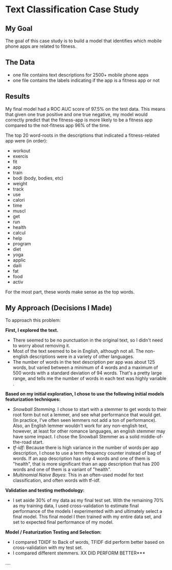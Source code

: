 # Text Classification Case Study


## My Goal

The goal of this case study is to build a model that identifies which mobile phone apps are related to fitness.

## The Data

* one file contains text descriptions for 2500+ mobile phone apps
* one file contains the labels indicating if the app is a fitness app or not

## Results

My final model had a ROC AUC score of 97.5% on the test data. This means that given one true positive and one true negative, my model would correctly predict that the fitness-app is more likely to be a fitness app compared to the not-fitness app 96% of the time.

The top 20 word-roots in the descriptions that indicated a fitness-related app were (in order):

 - workout
 - exercis
 - fit
 - app
 - train
 - bodi (body, bodies, etc)
 - weight
 - track
 - use
 - calori
 - time
 - muscl
 - get
 - run
 - health
 - calcul
 - help
 - program
 - diet
 - yoga
 - applic
 - daili
 - fat
 - food
 - activ

 For the most part, these words make sense as the top words.



## My Approach (Decisions I Made)


To approach this problem:

**First, I explored the text.**
 - There seemed to be no punctuation in the original text, so I didn't need to worry about removing it.
 - Most of the text seemed to be in English, although not all. The non-english descriptions were in a variety of other languages.
 - The number of words in the text description per app was about 125 words, but varied between a minimum of 4 words and a maximum of 500 words with a standard deviation of 94 words. That's a pretty large range, and tells me the number of words in each text was highly variable .


 **Based on my initial exploration, I chose to use the following initial models featurization techniques:**
  - *Snowball Stemming*. I chose to start with a stemmer to get words to their root form but not a lemmer, and see what performance that would get. (In practice, I've often seen lemmers not add a ton of performance). Also, an English lemmer wouldn't work for any non-english text, however, at least for other romance languages, an english stemmer may have some impact. I chose the Snowball Stemmer as a solid middle-of-the-road start.
  - *tf-idf*: Because there is high variance in the number of words per app description, I chose to use a term frequency counter instead of bag of words. If an app description has only 4 words and one of them is "health", that is more significant than an app description that has 200 words and one of them is a variant of "health".
  - *Multinomial Naive Bayes*: This in an often-used model for text classification, and often words with tf-idf.


**Validation and testing methodology:**

 - I set aside 30% of my data as my final test set. With the remaining 70% as my training data, I used cross-validation to estimate final performance of the models I experimented with and ultimately select a final model. This final model I then trained with my entire data set, and set to expected final performance of my model.


 **Model / Featurization Testing and Selection:**
 - I compared TDIDF to Back of words, TFIDF did perform better based on cross-validation with my test set.
 - I compared different stemmers. XX DID PERFORM BETTER***






....
